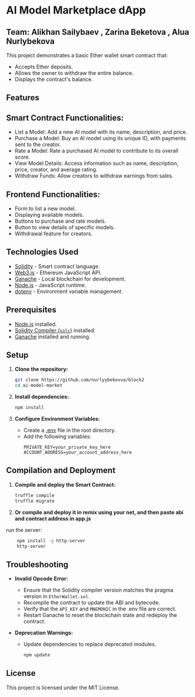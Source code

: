 # AI Model Marketplace dApp

## Team: Alikhan Sailybaev , Zarina Beketova , Alua Nurlybekova

This project demonstrates a basic Ether wallet smart contract that:
- Accepts Ether deposits.
- Allows the owner to withdraw the entire balance.
- Displays the contract's balance.

## Features
## Smart Contract Functionalities:
- List a Model: Add a new AI model with its name, description, and price.
- Purchase a Model: Buy an AI model using its unique ID, with payments sent to the creator.
- Rate a Model: Rate a purchased AI model to contribute to its overall score.
- View Model Details: Access information such as name, description, price, creator, and average rating.
- Withdraw Funds: Allow creators to withdraw earnings from sales.
## Frontend Functionalities:
- Form to list a new model.
- Displaying available models.
- Buttons to purchase and rate models.
- Button to view details of specific models.
- Withdrawal feature for creators.

## Technologies Used
- [Solidity](https://www.soliditylang.org/) - Smart contract language.
- [Web3.js](https://web3js.readthedocs.io/) - Ethereum JavaScript API.
- [Ganache](https://www.trufflesuite.com/ganache) - Local blockchain for development.
- [Node.js](https://nodejs.org/) - JavaScript runtime.
- [dotenv](https://www.npmjs.com/package/dotenv) - Environment variable management.

## Prerequisites
- [Node.js](https://nodejs.org/) installed.
- [Solidity Compiler (`solc`)](https://docs.soliditylang.org/en/v0.8.17/installing-solidity.html) installed.
- [Ganache](https://www.trufflesuite.com/ganache) installed and running.

## Setup

1. **Clone the repository:**
    ```bash
    git clone https://github.com/nurlyybekovva/block2
    cd ai-model-market
    ```

2. **Install dependencies:**
    ```bash
    npm install
    ```

3. **Configure Environment Variables:**
    - Create a [.env](http://_vscodecontentref_/0) file in the root directory.
    - Add the following variables:
      ```env
      PRIVATE_KEY=your_private_key_here
      ACCOUNT_ADDRESS=your_account_address_here
      ```

## Compilation and Deployment

1. **Compile and deploy the Smart Contract:**
    ```bash
    truffle compile
    truffle migrate
    ```

1. **Or compile and deploy it in remix using your net, and then paste abi and contract address in app.js**    
    
run the server:
```bash
    npm install -g http-server
    http-server
```
## Troubleshooting

- **Invalid Opcode Error:**
  - Ensure that the Solidity compiler version matches the pragma version in `EtherWallet.sol`.
  - Recompile the contract to update the ABI and bytecode.
  - Verify that the `API_KEY` and `MNEMONIC` in the .env file are correct.
  - Restart Ganache to reset the blockchain state and redeploy the contract.

- **Deprecation Warnings:**
  - Update dependencies to replace deprecated modules.
    ```bash
    npm update
    ```


## License

This project is licensed under the MIT License.
